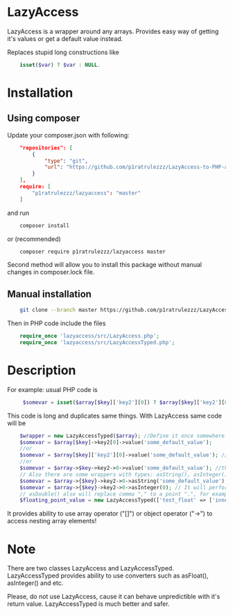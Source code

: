 LazyAccess
==========

LazyAccess is a wrapper around any arrays. Provides easy way of getting it's values or get a default value instead.

Replaces stupid long constructions like 
```php
    isset($var) ? $var : NULL.
```    
# Installation

## Using composer

Update your composer.json with following:
```json
    "repositories": [
        {
            "type": "git",
            "url": "https://github.com/p1ratrulezzz/LazyAccess-to-PHP-arrays.git"
        }
    ],
    require: [
        "p1ratrulezzz/lazyaccess": "master"
    ]
```
and run 
```bash
    composer install  
```
or (recommended)
```bash
    composer require p1ratrulezzz/lazyaccess master
```
Second method will allow you to install this package without manual changes in composer.lock file.

## Manual installation
```bash
    git clone --branch master https://github.com/p1ratrulezzz/LazyAccess-to-PHP-arrays.git lazyaccess
```    
Then in PHP code include the files
```php
    require_once 'lazyaccess/src/LazyAccess.php';
    require_once 'lazyaccess/src/LazyAccessTyped.php';
```
# Description

For example:
  usual PHP code is 
```php
     $somevar = isset($array[$key]['key2'][0]) ? $array[$key]['key2'][0] : 'some_default_value';
```
This code is long and duplicates same things. 
With LazyAccess same code will be
```php  
    $wrapper = new LazyAccessTyped($array); //Define it once somewhere in your code
    $somevar = $array[$key]->key2[0]->value('some_default_value');
    //or
    $somevar = $array[$key]['key2'][0]->value('some_default_value'); //the same as the above
    //or
    $somevar = $array->$key->key2->0->value('some_default_value'); //the same as the above
    // Also there are some wrappers with types: asString(), asInteger(), asDouble()
    $somevar = $array->{$key}->key2->0->asString('some_default_value');
    $somevar = $array->{$key}->key2->0->asInteger(0); // It will perform intval() operation before returning, so you can be sure that there will be an integer value.
    // asDouble() also will replace comma "," to a point ".", for example value 1,93 will be converted to 1.93
    $floating_point_value = new LazyAccessTyped(['test_float' => ['inner' => '1,93']])->test_float->inner->asDouble(0); // Will return 1.93
```
    
It provides ability to use array operator ("[]") or object operator ("->") to access nesting array elements!

# Note

There are two classes LazyAccess and LazyAccessTyped. LazyAccessTyped provides ability to use converters such as asFloat(), asInteger() and etc.

Please, do not use LazyAccess, cause it can behave unpredictible with it's return value. LazyAccessTyped is much better and safer.
